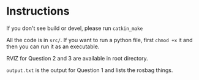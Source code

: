 # Instructions

If you don't see build or devel, please run `catkin_make`

All the code is in `src/`. If you want to run a python file, first `chmod +x` it
and then you can run it as an executable. 

RVIZ for Question 2 and 3 are available in root directory.

`output.txt` is the output for Question 1 and lists the rosbag things.